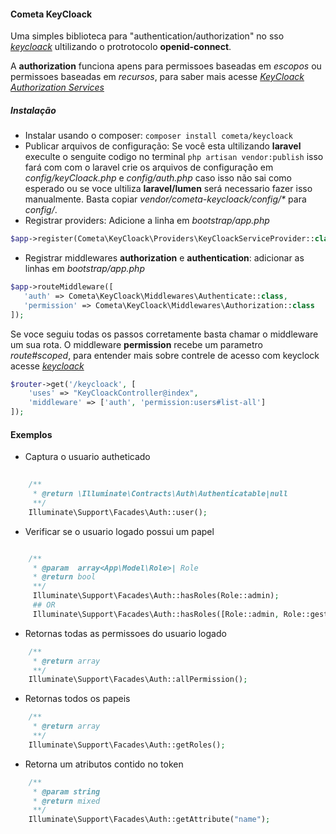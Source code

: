 #### Cometa KeyCloack

Uma simples biblioteca para "authentication/authorization" no sso *[keycloack](<https://www.keycloak.org/>)* ultilizando o protrotocolo **openid-connect**.

A **authorization** funciona apens para permissoes baseadas em _escopos_ ou permissoes baseadas em _recursos_, para saber mais acesse *[KeyCloack Authorization Services](<https://www.keycloak.org/docs/latest/authorization_services/index.html>)*

##### Instalação
 * Instalar usando o composer: ``composer install cometa/keycloack``
 * Publicar arquivos de configuração: Se você esta ultilizando **laravel** execulte o senguite codigo no terminal ``php artisan vendor:publish`` isso fará com com o laravel crie os arquivos de configuração em _config/keyCloack.php_ e _config/auth.php_ caso isso não sai como esperado ou se voce ultiliza  **laravel/lumen** será necessario fazer isso manualmente. Basta copiar _vendor/cometa-keycloack/config/*_ para _config/_.
 * Registrar providers: Adicione a linha em _bootstrap/app.php_ 
 ~~~php
 $app->register(Cometa\KeyCloack\Providers\KeyCloackServiceProvider::class);
 ~~~

 * Registrar middlewares **authorization** e **authentication**: adicionar as linhas em _bootstrap/app.php_ 
 
 ~~~php 
 $app->routeMiddleware([
    'auth' => Cometa\KeyCloack\Middlewares\Authenticate::class,
    'permission' => Cometa\KeyCloack\Middlewares\Authorization::class
 ]);

~~~

Se voce seguiu todas os passos corretamente basta chamar o middleware um sua rota. O middleware **permission** recebe um parametro _route#scoped_, para entender mais sobre contrele de acesso com keyclock acesse *[keycloack](<https://www.keycloak.org/>)*

~~~php
$router->get('/keycloack', [
    'uses' => "KeyCloackController@index",
    'middleware' => ['auth', 'permission:users#list-all']
]);

~~~

#### Exemplos

* Captura o usuario autheticado

~~~php
    
    /**
     * @return \Illuminate\Contracts\Auth\Authenticatable|null
     **/
    Illuminate\Support\Facades\Auth::user();

~~~
 * Verificar se o usuario logado possui um papel
  
~~~php

    /**
     * @param  array<App\Model\Role>| Role
     * @return bool
     **/
     Illuminate\Support\Facades\Auth::hasRoles(Role::admin);
     ## OR
     Illuminate\Support\Facades\Auth::hasRoles([Role::admin, Role::gestor]);
~~~

* Retornas todas as permissoes do usuario logado

~~~php
    /**
     * @return array
     **/
    Illuminate\Support\Facades\Auth::allPermission();
~~~

* Retornas todos os papeis

~~~php
    /**
     * @return array
     **/
    Illuminate\Support\Facades\Auth::getRoles();

~~~

* Retorna um atributos contido no token

~~~php
    /**
     * @param string
     * @return mixed
     **/
    Illuminate\Support\Facades\Auth::getAttribute("name");

